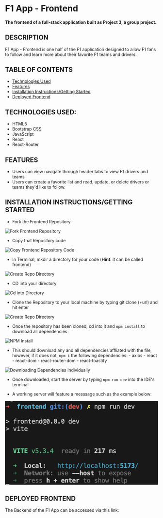 # F1 App - Frontend

#### The frontend of a full-stack application built as Project 3, a group project.

## DESCRIPTION 
F1 App - Frontend is one half of the F1 application designed to allow F1 fans to follow and learn more about their favorite F1 teams and drivers. 

## TABLE OF CONTENTS
* [Technologies Used](#technologiesused)
* [Features](#features)
* [Installation Instructions/Getting Started](#installation-instructionsgetting-started)
* [Deployed Frontend](#deployedfrontend)

## <a name="technologiesused"></a>TECHNOLOGIES USED: 
* HTML5 
* Bootstrap CSS 
* JavaScript 
* React
* React-Router 

## <a name="features"></a>FEATURES
* Users can view navigate through header tabs to view F1 drivers and teams
* Users can create a favorite list and read, update, or delete drivers or teams they'd like to follow. 

## <a name="installationinstructions/gettingstarted"></a>INSTALLATION INSTRUCTIONS/GETTING STARTED
* Fork the Frontend Repository 

 ![Fork Frontend Repository]()

* Copy that Repository code 

![Copy Frontend Repository Code]()

* In Terminal, mkdir a directory for your code (**Hint**: it can be called frontend)

 ![Create Repo Directory]()

* CD into your directory

 ![Cd into Directory]()  

* Clone the Repository to your local machine by typing git clone (+url) and hit enter 

 ![Create Repo Directory]()

* Once the repository has been cloned, cd into it and `npm install` to download all dependencies

 ![NPM Install]()
 
* This should download any and all dependencies affliated with the file, however, if it does not, `npm i` the following dependencies: 
        - axios 
        - react
        - react-dom 
        - react-router-dom
        - react-toastify

 ![Downloading Dependencies Individually]()

* Once downloaded, start the server by typing `npm run dev` into the IDE's terminal 

* A working server will feature a messsage such as the example below: 

 ![Frontend React server Working](./src/assets/photos/frontend_server_working.png)

## <a name="deployedfrontend"></a>DEPLOYED FRONTEND
The Backend of the F1 App can be accessed via this link: 